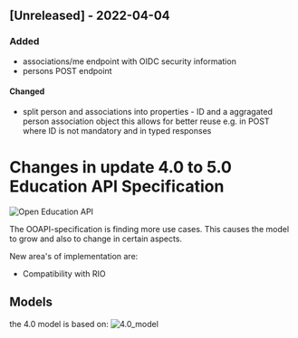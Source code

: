## [Unreleased] - 2022-04-04
### Added
- associations/me endpoint with OIDC security information
- persons POST endpoint 

#### Changed
- split person and associations into properties - ID and a aggragated person association object this allows for better reuse e.g. in POST where ID is not mandatory and in typed responses


# Changes in update 4.0 to 5.0 Education API Specification

![Open Education API](https://github.com/open-education-api/specification/blob/master/logo.png)

The OOAPI-specification is finding more use cases. This causes the model to grow and also to change in certain aspects.

New area's of implementation are:
* Compatibility with RIO

## Models
the 4.0 model is based on:
![4.0_model](./OOAPI_model_v4.png)
